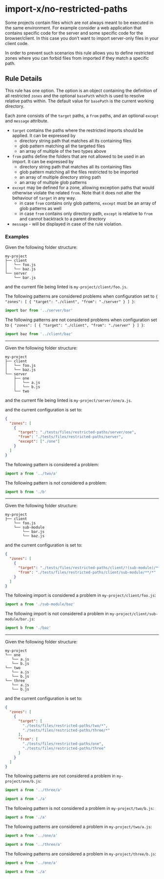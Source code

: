 # import-x/no-restricted-paths

<!-- end auto-generated rule header -->

Some projects contain files which are not always meant to be executed in the same environment.
For example consider a web application that contains specific code for the server and some specific code for the browser/client. In this case you don’t want to import server-only files in your client code.

In order to prevent such scenarios this rule allows you to define restricted zones where you can forbid files from imported if they match a specific path.

## Rule Details

This rule has one option. The option is an object containing the definition of all restricted `zones` and the optional `basePath` which is used to resolve relative paths within.
The default value for `basePath` is the current working directory.

Each zone consists of the `target` paths, a `from` paths, and an optional `except` and `message` attribute.

- `target` contains the paths where the restricted imports should be applied. It can be expressed by
  - directory string path that matches all its containing files
  - glob pattern matching all the targeted files
  - an array of multiple of the two types above
- `from` paths define the folders that are not allowed to be used in an import. It can be expressed by
  - directory string path that matches all its containing files
  - glob pattern matching all the files restricted to be imported
  - an array of multiple directory string path
  - an array of multiple glob patterns
- `except` may be defined for a zone, allowing exception paths that would otherwise violate the related `from`. Note that it does not alter the behaviour of `target` in any way.
  - in case `from` contains only glob patterns, `except` must be an array of glob patterns as well
  - in case `from` contains only directory path, `except` is relative to `from` and cannot backtrack to a parent directory
- `message` - will be displayed in case of the rule violation.

### Examples

Given the following folder structure:

```pt
my-project
├── client
│   └── foo.js
│   └── baz.js
└── server
    └── bar.js
```

and the current file being linted is `my-project/client/foo.js`.

The following patterns are considered problems when configuration set to `{ "zones": [ { "target": "./client", "from": "./server" } ] }`:

```js
import bar from '../server/bar'
```

The following patterns are not considered problems when configuration set to `{ "zones": [ { "target": "./client", "from": "./server" } ] }`:

```js
import baz from '../client/baz'
```

---

Given the following folder structure:

```pt
my-project
├── client
│   └── foo.js
│   └── baz.js
└── server
    ├── one
    │   └── a.js
    │   └── b.js
    └── two
```

and the current file being linted is `my-project/server/one/a.js`.

and the current configuration is set to:

```json
{
  "zones": [
    {
      "target": "./tests/files/restricted-paths/server/one",
      "from": "./tests/files/restricted-paths/server",
      "except": ["./one"]
    }
  ]
}
```

The following pattern is considered a problem:

```js
import a from '../two/a'
```

The following pattern is not considered a problem:

```js
import b from './b'
```

---

Given the following folder structure:

```pt
my-project
├── client
    └── foo.js
    └── sub-module
        └── bar.js
        └── baz.js

```

and the current configuration is set to:

```json
{
  "zones": [
    {
      "target": "./tests/files/restricted-paths/client/!(sub-module)/**/*",
      "from": "./tests/files/restricted-paths/client/sub-module/**/*"
    }
  ]
}
```

The following import is considered a problem in `my-project/client/foo.js`:

```js
import a from './sub-module/baz'
```

The following import is not considered a problem in `my-project/client/sub-module/bar.js`:

```js
import b from './baz'
```

---

Given the following folder structure:

```pt
my-project
└── one
   └── a.js
   └── b.js
└── two
   └── a.js
   └── b.js
└── three
   └── a.js
   └── b.js
```

and the current configuration is set to:

```json
{
  "zones": [
    {
      "target": [
        "./tests/files/restricted-paths/two/*",
        "./tests/files/restricted-paths/three/*"
      ],
      "from": [
        "./tests/files/restricted-paths/one",
        "./tests/files/restricted-paths/three"
      ]
    }
  ]
}
```

The following patterns are not considered a problem in `my-project/one/b.js`:

```js
import a from '../three/a'
```

```js
import a from './a'
```

The following pattern is not considered a problem in `my-project/two/b.js`:

```js
import a from './a'
```

The following patterns are considered a problem in `my-project/two/a.js`:

```js
import a from '../one/a'
```

```js
import a from '../three/a'
```

The following patterns are considered a problem in `my-project/three/b.js`:

```js
import a from '../one/a'
```

```js
import a from './a'
```
